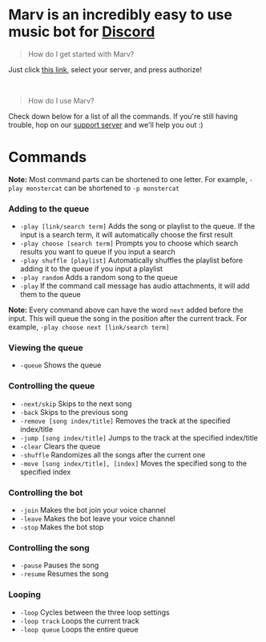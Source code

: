 # Marv is an incredibly easy to use music bot for [Discord](http://discordapp.com)

> How do I get started with Marv?

Just click [this link](https://discordapp.com/oauth2/authorize?scope=bot&client_id=234395307759108106&permissions=3525697), select your server, and press authorize!

<br>

> How do I use Marv?

Check down below for a list of all the commands. If you're still having trouble, hop on our [support server](https://discord.gg/WmDyx7C) and we'll help you out :)

# Commands

**Note:** Most command parts can be shortened to one letter. For example, `-play monstercat` can be shortened to `-p monstercat`

### Adding to the queue

* `-play [link/search term]` Adds the song or playlist to the queue. If the input is a search term, it will automatically choose the first result
* `-play choose [search term]` Prompts you to choose which search results you want to queue if you input a search
* `-play shuffle [playlist]` Automatically shuffles the playlist before adding it to the queue if you input a playlist
* `-play random` Adds a random song to the queue
* `-play` If the command call message has audio attachments, it will add them to the queue

**Note:** Every command above can have the word `next` added before the input. This will queue the song in the position after the current track. For example, `-play choose next [link/search term]`

### Viewing the queue

* `-queue` Shows the queue

### Controlling the queue

* `-next/skip` Skips to the next song
* `-back` Skips to the previous song
* `-remove [song index/title]` Removes the track at the specified index/title
* `-jump [song index/title]` Jumps to the track at the specified index/title
* `-clear` Clears the queue
* `-shuffle` Randomizes all the songs after the current one
* `-move [song index/title], [index]` Moves the specified song to the specified index

### Controlling the bot

* `-join` Makes the bot join your voice channel
* `-leave` Makes the bot leave your voice channel
* `-stop` Makes the bot stop

### Controlling the song

* `-pause` Pauses the song
* `-resume` Resumes the song

### Looping

* `-loop` Cycles between the three loop settings
* `-loop track` Loops the current track
* `-loop queue` Loops the entire queue
